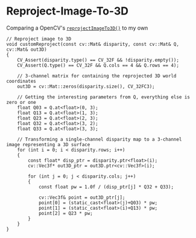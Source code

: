 # Reproject-Image-To-3D
Comparing a OpenCV's [`reprojectImageTo3D()`][1] to my own

	// Reproject image to 3D
	void customReproject(const cv::Mat& disparity, const cv::Mat& Q, cv::Mat& out3D)
	{
		CV_Assert(disparity.type() == CV_32F && !disparity.empty());
		CV_Assert(Q.type() == CV_32F && Q.cols == 4 && Q.rows == 4);

		// 3-channel matrix for containing the reprojected 3D world coordinates
		out3D = cv::Mat::zeros(disparity.size(), CV_32FC3);

		// Getting the interesting parameters from Q, everything else is zero or one
		float Q03 = Q.at<float>(0, 3);
		float Q13 = Q.at<float>(1, 3);
		float Q23 = Q.at<float>(2, 3);
		float Q32 = Q.at<float>(3, 2);
		float Q33 = Q.at<float>(3, 3);

		// Transforming a single-channel disparity map to a 3-channel image representing a 3D surface
		for (int i = 0; i < disparity.rows; i++)
		{
			const float* disp_ptr = disparity.ptr<float>(i);
			cv::Vec3f* out3D_ptr = out3D.ptr<cv::Vec3f>(i);

			for (int j = 0; j < disparity.cols; j++)
			{
				const float pw = 1.0f / (disp_ptr[j] * Q32 + Q33);

				cv::Vec3f& point = out3D_ptr[j];
				point[0] = (static_cast<float>(j)+Q03) * pw;
				point[1] = (static_cast<float>(i)+Q13) * pw;
				point[2] = Q23 * pw;
			}
		}
	}
	
  [1]: http://docs.opencv.org/modules/calib3d/doc/camera_calibration_and_3d_reconstruction.html#reprojectimageto3d
